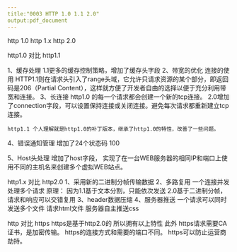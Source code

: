 ```yaml
---
title:"0003 HTTP 1.0 1.1 2.0"
output:pdf_document
---
```


http 1.0 http 1.x http 2.0

http1.0 对比 http1.1

1、缓存处理
    1.1更多的缓存控制策略，增加了缓存头字段
2、带宽的优化 连接的使用
    HTTP1.1则在请求头引入了range头域，它允许只请求资源的某个部分，即返回码是206（Partial Content），这样就方便了开发者自由的选择以便于充分利用带宽和连接。
3、长连接
    http1.0 的每一个请求都会创建一个新的tcp连接。
    2.0增加了connection字段，可以设置保持连接或关闭连接。避免每次请求都重新建立tcp连接。

    http1.1 个人理解就是http1.0的补丁版本，继承了http1.0的特性，改善了一些问题。
4、错误通知管理 增加了24个状态码 100

5、Host头处理
    增加了host字段， 实现了在一台WEB服务器的相同IP和端口上使用不同的主机名来创建多个虚拟WEB站点。

http1.x 对比 http2.0
1、采用新的二进制分帧传输数据
2、多路复用 一个连接并发处理多个请求
    原理： 因为1.1基于文本分割，只能依次发送 2.0基于二进制分帧，请求和响应可以交错复用
3、header数据压缩
4、服务器推送  一个请求可以同时发送多个文件 请求html文件 服务器自主推送css

http 对比 https
https是基于http2.0的 所以拥有以上特性
此外
https请求需要CA证书，是加密传输。
https的连接方式和需要的端口不同。
https可以防止运营商劫持。
